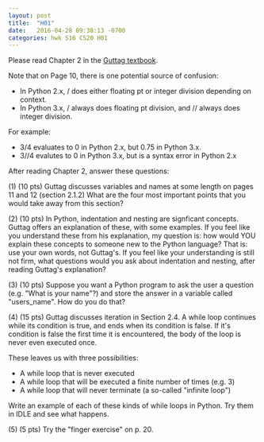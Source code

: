 ```yaml
---
layout: post
title:  "H01"
date:   2016-04-28 09:38:13 -0700
categories: hwk S16 CS20 H01
---
```


Please read Chapter 2 in the [Guttag textbook](https://mitpress.mit.edu/books/introduction-computation-and-programming-using-python-0).

Note that on Page 10, there is one potential source of confusion:
* In Python 2.x, / does either floating pt or integer division depending on context.
* In Python 3.x, / always does floating pt division, and // always does integer division.

For example:
* 3/4 evaluates to 0 in Python 2.x, but 0.75 in Python 3.x.
* 3//4 evalutes to 0 in Python 3.x, but is a syntax error in Python 2.x

After reading Chapter 2, answer these questions:

(1) (10 pts) Guttag discusses variables and names at some length on pages 11 and 12 (section 2.1.2)  What are the four most important points that you would take away from this section?



(2) (10 pts) In Python, indentation and nesting are signficant concepts.  Guttag offers an explanation of these, with some examples.  If you feel like you understand these from his explanation, my question is: how would YOU explain these concepts to someone new to the Python language? That is: use your own words, not Guttag's.    If you feel like your understanding is still not firm, what questions would you ask about indentation and nesting, after reading Guttag's explanation?



(3) (10 pts) Suppose you want a Python program to ask the user a question (e.g. "What is your name"?) and store the answer in a variable called "users_name".  How do you do that?


(4) (15 pts) Guttag discusses iteration in Section 2.4.   A while loop continues while its condition is true, and ends when its condition is false.   If it's condition is false the first time it is encountered, the body of the loop is never even executed once.

These leaves us with three possibilities:
* A while loop that is never executed
* A while loop that will be executed a finite number of times (e.g. 3)
* A while loop that will never terminate (a so-called "infinite loop")

Write an example of each of these kinds of while loops in Python.  Try them in IDLE and see what happens.

(5) (5 pts) Try the "finger exercise" on p. 20.

